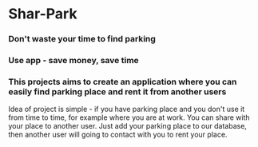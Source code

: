 # Shar-Park
### Don't waste your time to find parking
### Use app - save money, save time

### This projects aims to create an application where you can easily find parking place and rent it from another users
Idea of project is simple - if you have parking place and you don't use it from time to time, for example where you are at work. You can share with your place to another user. Just add your parking place to our database, then another user will going to contact with you to rent your place.
